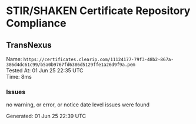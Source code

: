 # STIR/SHAKEN Certificate Repository Compliance

## TransNexus

Name: `https://certificates.clearip.com/11124177-79f3-48b2-867a-386d4dc61c99/b5a0b9767fd6386d5129ffe1a26d9f9a.pem`\
Tested At: 01 Jun 25 22:35 UTC\
Time: 8ms

### Issues

no warning, or error, or notice date level issues were found

Generated: 01 Jun 25 22:39 UTC